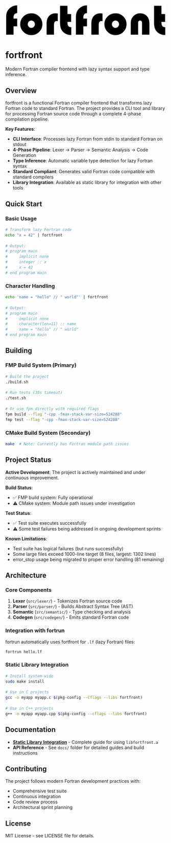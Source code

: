 ![fortfront](media/logo.svg)

# fortfront

Modern Fortran compiler frontend with lazy syntax support and type inference.

## Overview

fortfront is a functional Fortran compiler frontend that transforms lazy Fortran code to standard Fortran. The project provides a CLI tool and library for processing Fortran source code through a complete 4-phase compilation pipeline.

**Key Features**:
- **CLI Interface**: Processes lazy Fortran from stdin to standard Fortran on stdout
- **4-Phase Pipeline**: Lexer → Parser → Semantic Analysis → Code Generation
- **Type Inference**: Automatic variable type detection for lazy Fortran syntax
- **Standard Compliant**: Generates valid Fortran code compatible with standard compilers
- **Library Integration**: Available as static library for integration with other tools

## Quick Start

### Basic Usage

```bash
# Transform lazy Fortran code
echo "x = 42" | fortfront

# Output:
# program main
#     implicit none
#     integer :: x
#     x = 42
# end program main
```

### Character Handling

```bash
echo 'name = "hello" // " world"' | fortfront

# Output:
# program main
#     implicit none
#     character(len=11) :: name
#     name = "hello" // " world"
# end program main
```

## Building

### FMP Build System (Primary)

```bash
# Build the project
./build.sh

# Run tests (30s timeout)  
./test.sh

# Or use fpm directly with required flags
fpm build --flag "-cpp -fmax-stack-var-size=524288"
fmp test --flag "-cpp -fmax-stack-var-size=524288"
```

### CMake Build System (Secondary)

```bash
make  # Note: Currently has Fortran module path issues
```

## Project Status

**Active Development**: The project is actively maintained and under continuous improvement.

**Build Status**:
- ✅ FMP build system: Fully operational
- ⚠️ CMake system: Module path issues under investigation

**Test Status**:
- ✅ Test suite executes successfully
- ⚠️ Some test failures being addressed in ongoing development sprints

**Known Limitations**:
- Test suite has logical failures (but runs successfully)
- Some large files exceed 1000-line target (8 files, largest: 1302 lines)
- error_stop usage being migrated to proper error handling (81 remaining)

## Architecture

### Core Components

1. **Lexer** (`src/lexer/`) - Tokenizes Fortran source code
2. **Parser** (`src/parser/`) - Builds Abstract Syntax Tree (AST)  
3. **Semantic** (`src/semantic/`) - Type checking and analysis
4. **Codegen** (`src/codegen/`) - Emits standard Fortran code

### Integration with fortrun

fortrun automatically uses fortfront for `.lf` (lazy Fortran) files:

```bash
fortrun hello.lf
```

### Static Library Integration

```bash
# Install system-wide
sudo make install

# Use in C projects
gcc -o myapp myapp.c $(pkg-config --cflags --libs fortfront)

# Use in C++ projects
g++ -o myapp myapp.cpp $(pkg-config --cflags --libs fortfront)
```

## Documentation

- **[Static Library Integration](docs/STATIC_LIBRARY_INTEGRATION.md)** - Complete guide for using `libfortfront.a`
- **API Reference** - See `docs/` folder for detailed guides and build instructions

## Contributing

The project follows modern Fortran development practices with:
- Comprehensive test suite
- Continuous integration
- Code review process  
- Architectural sprint planning

## License

MIT License - see LICENSE file for details.